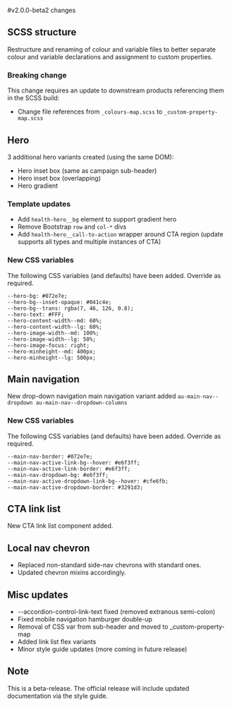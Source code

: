#v2.0.0-beta2 changes

## SCSS structure

Restructure and renaming of colour and variable files to better separate colour and variable declarations and assignment to custom properties.

### Breaking change

This change requires an update to downstream products referencing them in the SCSS build:

- Change file references from `_colours-map.scss` to `_custom-property-map.scss`

## Hero

3 additional hero variants created (using the same DOM):

- Hero inset box (same as campaign sub-header)
- Hero inset box (overlapping)
- Hero gradient

### Template updates

- Add `health-hero__bg` element to support gradient hero
- Remove Bootstrap `row` and `col-*` divs
- Add `health-hero__call-to-action` wrapper around CTA region (update supports all types and multiple instances of CTA)

### New CSS variables

The following CSS variables (and defaults) have been added. Override as required.

```
--hero-bg: #072e7e;
--hero-bg--inset-opaque: #041c4e;
--hero-bg--trans: rgba(7, 46, 126, 0.8);
--hero-text: #FFF;
--hero-content-width--md: 60%;
--hero-content-width--lg: 60%;
--hero-image-width--md: 100%;
--hero-image-width--lg: 50%;
--hero-image-focus: right;
--hero-minheight--md: 400px;
--hero-minheight--lg: 500px;
```

## Main navigation

New drop-down navigation main navigation variant added `au-main-nav--dropdown au-main-nav--dropdown-columns`

### New CSS variables

The following CSS variables (and defaults) have been added. Override as required.

```
--main-nav-border: #072e7e;
--main-nav-active-link-bg--hover: #e6f3ff;
--main-nav-active-link-border: #e6f3ff;
--main-nav-dropdown-bg: #e6f3ff;
--main-nav-active-dropdown-link-bg--hover: #cfe6fb;
--main-nav-active-dropdown-border: #3291d3;
```

## CTA link list

New CTA link list component added.

## Local nav chevron

- Replaced non-standard side-nav chevrons with standard ones.
- Updated chevron mixins accordingly.

## Misc updates

- --accordion-control-link-text fixed (removed extranous semi-colon)
- Fixed mobile navigation hamburger double-up
- Removal of CSS var from sub-header and moved to \_custom-property-map
- Added link list flex variants
- Minor style guide updates (more coming in future release)

## Note

This is a beta-release. The official release will include updated documentation via the style guide.
